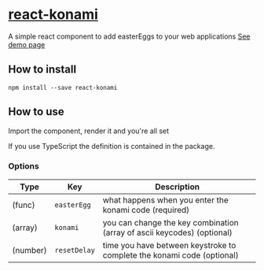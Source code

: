# [react-konami](https://flovalence.github.io/react-konami)

A simple react component to add easterEggs to your web applications
[See demo page](https://flovalence.github.io/react-konami/demo.html)

## How to install
`npm install --save react-konami`

## How to use
Import the component, render it and you're all set

If you use TypeScript the definition is contained in the package.

### Options
| Type        | Key                 | Description
|------------ |---------------------|---------------------------------------------------------
| (func)      | `easterEgg`         | what happens when you enter the konami code (required)
| (array)     | `konami`            | you can change the key combination (array of ascii keycodes) (optional)
| (number)    | `resetDelay`        | time you have between keystroke to complete the konami code (optional)
